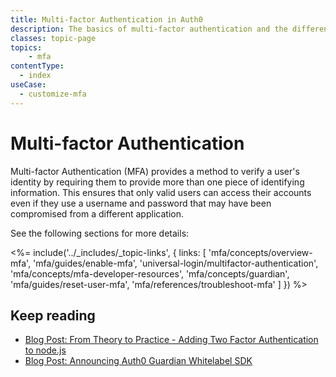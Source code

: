 ```yaml
---
title: Multi-factor Authentication in Auth0
description: The basics of multi-factor authentication and the different methods of implementing it with Auth0.
classes: topic-page
topics:
    - mfa
contentType:
  - index
useCase:
  - customize-mfa
---
```

# Multi-factor Authentication

Multi-factor Authentication (MFA) provides a method to verify a user's identity by requiring them to provide more than one piece of identifying information. This ensures that only valid users can access their accounts even if they use a username and password that may have been compromised from a different application. 

See the following sections for more details:

<%= include('../_includes/_topic-links', { links: [
  'mfa/concepts/overview-mfa',
  'mfa/guides/enable-mfa',
  'universal-login/multifactor-authentication',
  'mfa/concepts/mfa-developer-resources',
  'mfa/concepts/guardian',
  'mfa/guides/reset-user-mfa',
  'mfa/references/troubleshoot-mfa'
] }) %>

## Keep reading

* [Blog Post: From Theory to Practice - Adding Two Factor Authentication to node.js](https://auth0.com/blog/from-theory-to-practice-adding-two-factor-to-node-dot-js/)
* [Blog Post: Announcing Auth0 Guardian Whitelabel SDK](https://auth0.com/blog/announcing-guardian-whitelabel-sdk/)
